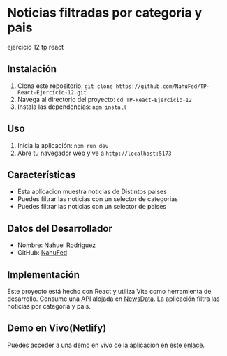 # Noticias filtradas por categoria y pais
  ejercicio 12 tp react

## Instalación

1. Clona este repositorio: `git clone https://github.com/NahuFed/TP-React-Ejercicio-12.git`
2. Navega al directorio del proyecto: `cd TP-React-Ejercicio-12`
3. Instala las dependencias: `npm install`

## Uso

1. Inicia la aplicación: `npm run dev`
2. Abre tu navegador web y ve a `http://localhost:5173`

## Características

- Esta aplicacion muestra noticias de Distintos paises
- Puedes filtrar las noticias con un selector de categorias
- Puedes filtrar las noticias con un selector de paises

## Datos del Desarrollador

- Nombre: Nahuel Rodriguez
- GitHub: [NahuFed](https://github.com/NahuFed)

## Implementación

Este proyecto está hecho con React y utiliza Vite como herramienta de desarrollo. Consume una API alojada en [NewsData](https://newsdata.io/api/). La aplicación filtra las noticias por categoría y pais.

## Demo en Vivo(Netlify)

Puedes acceder a una demo en vivo de la aplicación en [este enlace](https://ejercicio12react-nahuel-rodriguez.netlify.app).

